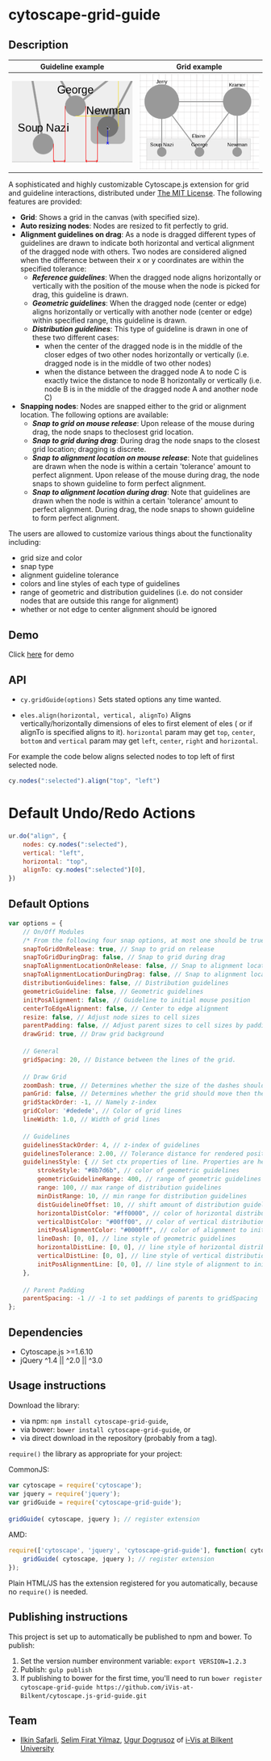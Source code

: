 cytoscape-grid-guide
================================================================================

## Description

| Guideline example | Grid example |
| ------------- | ------------- |
|<img src="guideline-example.png" width="300"> | <img src="grid-example.png" width="300">|

A sophisticated and highly customizable Cytoscape.js extension for grid and guideline interactions, distributed under [The MIT License](https://opensource.org/licenses/MIT). The following features are provided:

- **Grid**: Shows a grid in the canvas (with specified size).
- **Auto resizing nodes**: Nodes are resized to fit perfectly to grid.
- **Alignment guidelines on drag**: As a node is dragged different types of guidelines are drawn to indicate both horizontal and vertical alignment of the dragged node with others. Two nodes are considered aligned when the difference between their x or y coordinates are within the specified tolerance:
    - _**Reference guidelines**_: When the dragged node aligns horizontally or vertically with the position of the mouse when the node is picked for drag, this guideline is drawn.
    - _**Geometric guidelines**_: When the dragged node (center or edge) aligns horizontally or vertically with another node (center or edge) within specified range, this guideline is drawn.
    - _**Distribution guidelines**_: This type of guideline is drawn in one of these two different cases:
       - when the center of the dragged node is in the middle of the closer edges of two other nodes horizontally or vertically (i.e. dragged node is in the middle of two other nodes)
       - when the distance between the dragged node A to node C is exactly twice the distance to node B horizontally or vertically (i.e. node B is in the middle of the dragged node A and another node C)
- **Snapping nodes**: Nodes are snapped either to the grid or alignment location. The following options are available:
    - _**Snap to grid on mouse release**_: Upon release of the mouse during drag, the node snaps to theclosest grid location.
    - _**Snap to grid during drag**_: During drag the node snaps to the closest grid location; dragging is discrete.
    - _**Snap to alignment location on mouse release**_: Note that guidelines are drawn when the node is within a certain 'tolerance' amount to perfect alignment. Upon release of the mouse during drag, the node snaps to shown guideline to form perfect alignment.
    - _**Snap to alignment location during drag**_: Note that guidelines are drawn when the node is within a certain 'tolerance' amount to perfect alignment. During drag, the node snaps to shown guideline to form perfect alignment.

The users are allowed to customize various things about the functionality including:
- grid size and color
- snap type
- alignment guideline tolerance
- colors and line styles of each type of guidelines
- range of geometric and distribution guidelines (i.e. do not consider nodes that are outside this range for alignment)
- whether or not edge to center alignment should be ignored

## Demo

Click [here](https://ivis-at-bilkent.github.io/cytoscape.js-grid-guide/demo.html) for demo

## API

 * `cy.gridGuide(options)` Sets stated options any time wanted.
 
 * `eles.align(horizontal, vertical, alignTo)` Aligns vertically/horizontally dimensions of eles to first element of eles
 ( or if alignTo is specified aligns to it). `horizontal` param may get `top`, `center`, `bottom` and `vertical` param may get `left`, `center`, `right` and `horizontal`.
 
 For example the code below aligns selected nodes to top left of first selected node.
```js
cy.nodes(":selected").align("top", "left")
```
 
# Default Undo/Redo Actions
```js
ur.do("align", {
    nodes: cy.nodes(":selected"),
    vertical: "left",
    horizontal: "top",
    alignTo: cy.nodes(":selected")[0],
})
```
 
 
## Default Options
```js
var options = {
    // On/Off Modules
    /* From the following four snap options, at most one should be true at a given time */
    snapToGridOnRelease: true, // Snap to grid on release
    snapToGridDuringDrag: false, // Snap to grid during drag
    snapToAlignmentLocationOnRelease: false, // Snap to alignment location on release
    snapToAlignmentLocationDuringDrag: false, // Snap to alignment location during drag
    distributionGuidelines: false, // Distribution guidelines
    geometricGuideline: false, // Geometric guidelines
    initPosAlignment: false, // Guideline to initial mouse position
    centerToEdgeAlignment: false, // Center to edge alignment
    resize: false, // Adjust node sizes to cell sizes
    parentPadding: false, // Adjust parent sizes to cell sizes by padding
    drawGrid: true, // Draw grid background

    // General
    gridSpacing: 20, // Distance between the lines of the grid.

    // Draw Grid
    zoomDash: true, // Determines whether the size of the dashes should change when the drawing is zoomed in and out if grid is drawn.
    panGrid: false, // Determines whether the grid should move then the user moves the graph if grid is drawn.
    gridStackOrder: -1, // Namely z-index
    gridColor: '#dedede', // Color of grid lines
    lineWidth: 1.0, // Width of grid lines

    // Guidelines
    guidelinesStackOrder: 4, // z-index of guidelines
    guidelinesTolerance: 2.00, // Tolerance distance for rendered positions of nodes' interaction.
    guidelinesStyle: { // Set ctx properties of line. Properties are here:
        strokeStyle: "#8b7d6b", // color of geometric guidelines
        geometricGuidelineRange: 400, // range of geometric guidelines
        range: 100, // max range of distribution guidelines
        minDistRange: 10, // min range for distribution guidelines
        distGuidelineOffset: 10, // shift amount of distribution guidelines
        horizontalDistColor: "#ff0000", // color of horizontal distribution alignment
        verticalDistColor: "#00ff00", // color of vertical distribution alignment
        initPosAlignmentColor: "#0000ff", // color of alignment to initial mouse location
        lineDash: [0, 0], // line style of geometric guidelines
        horizontalDistLine: [0, 0], // line style of horizontal distribution guidelines
        verticalDistLine: [0, 0], // line style of vertical distribution guidelines
        initPosAlignmentLine: [0, 0], // line style of alignment to initial mouse position
    },

    // Parent Padding
    parentSpacing: -1 // -1 to set paddings of parents to gridSpacing
};
```

## Dependencies

 * Cytoscape.js >=1.6.10
 * jQuery ^1.4 || ^2.0 || ^3.0


## Usage instructions

Download the library:
 * via npm: `npm install cytoscape-grid-guide`,
 * via bower: `bower install cytoscape-grid-guide`, or
 * via direct download in the repository (probably from a tag).

`require()` the library as appropriate for your project:

CommonJS:
```js
var cytoscape = require('cytoscape');
var jquery = require('jquery');
var gridGuide = require('cytoscape-grid-guide');

gridGuide( cytoscape, jquery ); // register extension
```

AMD:
```js
require(['cytoscape', 'jquery', 'cytoscape-grid-guide'], function( cytoscape, jquery, gridGuide ){
    gridGuide( cytoscape, jquery ); // register extension
});
```

Plain HTML/JS has the extension registered for you automatically, because no `require()` is needed.


## Publishing instructions

This project is set up to automatically be published to npm and bower.  To publish:

1. Set the version number environment variable: `export VERSION=1.2.3`
1. Publish: `gulp publish`
1. If publishing to bower for the first time, you'll need to run `bower register cytoscape-grid-guide https://github.com/iVis-at-Bilkent/cytoscape.js-grid-guide.git`

## Team

  * [Ilkin Safarli](https://github.com/kinimesi), [Selim Firat Yilmaz](https://github.com/mrsfy), [Ugur Dogrusoz](https://github.com/ugurdogrusoz) of [i-Vis at Bilkent University](http://www.cs.bilkent.edu.tr/~ivis)
